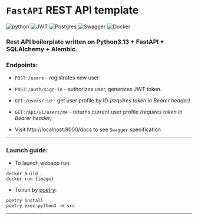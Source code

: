 
# **`FastAPI` REST API template**

![python](https://img.shields.io/badge/-Python-yellow?style=for-the-badge&logo=python&logoColor=white)
![JWT](https://img.shields.io/badge/JWT-black?style=for-the-badge&logo=JSON%20web%20tokens)
![Postgres](https://img.shields.io/badge/postgres-%23316192.svg?style=for-the-badge&logo=postgresql&logoColor=white)
![Swagger](https://img.shields.io/badge/-Swagger-%23Clojure?style=for-the-badge&logo=swagger&logoColor=white)
![Docker](https://img.shields.io/badge/docker-%230db7ed.svg?style=for-the-badge&logo=docker&logoColor=white)




### Rest API boilerplate written on Python3.13 + FastAPI + SQLAlchemy + Alembic.
### Endpoints:
 - `POST:/users` - registrates new user
 - `POST:/auth/sign-in` - authorizes user, generates JWT token.
 - `GET:/users/:id` - get user profile by ID *(requires token in Bearer header)*
 - `GET:/api/v1/users/me` - returns current user profile *(requires token in Bearer header)*

 - Visit http://localhost:8000/docs to see `Swagger` specification
---
### Launch guide:
 - To launch webapp run:
```Shell
docker build .
docker run {image}
```
 - To run by [poetry](https://python-poetry.org/):
```Shell
poetry install
poetry exec python3 -m src
```
---


